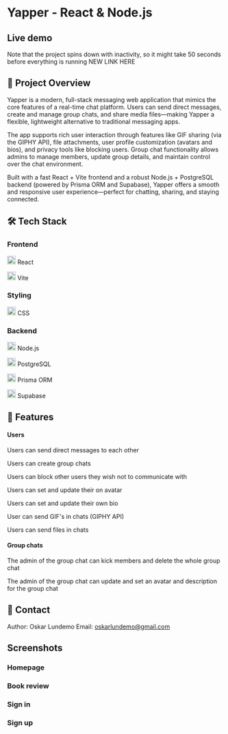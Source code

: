 # Yapper - React & Node.js


## Live demo 

Note that the project spins down with inactivity, so it might take 50 seconds before everything is running
NEW LINK HERE


## 📌 Project Overview

Yapper is a modern, full-stack messaging web application that mimics the core features of a real-time chat platform. Users can send direct messages, create and manage group chats, and share media files—making Yapper a flexible, lightweight alternative to traditional messaging apps.

The app supports rich user interaction through features like GIF sharing (via the GIPHY API), file attachments, user profile customization (avatars and bios), and privacy tools like blocking users. Group chat functionality allows admins to manage members, update group details, and maintain control over the chat environment.

Built with a fast React + Vite frontend and a robust Node.js + PostgreSQL backend (powered by Prisma ORM and Supabase), Yapper offers a smooth and responsive user experience—perfect for chatting, sharing, and staying connected.

## 🛠 Tech Stack

### Frontend
 
<img src="https://github.com/user-attachments/assets/8e9dc8b3-34f3-4d8a-85ee-b6855f5cfd9f" width="20" height="20"> React


<img src="https://github.com/user-attachments/assets/2fa439e3-c53c-43dd-a9b3-15640b7df4e1" width="20" height="20"> Vite


### Styling

<img src="https://github.com/user-attachments/assets/fbf0b28a-c829-4c27-b6e8-400eda2095ee" width="20" height="20"> CSS 


### Backend

<img src="https://github.com/user-attachments/assets/a9f78615-dbff-4047-bc6f-f83386718c14" width="20" height="20"> Node.js 

<img src="https://github.com/user-attachments/assets/8fa26c4a-7b3f-4037-96d0-d78d79f3021e" width="20" height="20"> PostgreSQL 

<img src="https://github.com/user-attachments/assets/0ed061bf-380d-4549-9f88-b2816634ed71" width="20" height="20"> Prisma ORM 

<img src="https://github.com/user-attachments/assets/d6d75482-506f-4456-9a2a-ac04db885285" width="20" height="20"> Supabase


## 📌 Features

#### Users
Users can send direct messages to each other

Users can create group chats  

Users can block other users they wish not to communicate with

Users can set and update their on avatar 

Users can set and update their own bio

User can send GIF's in chats (GIPHY API) 

Users can send files in chats

#### Group chats
The admin of the group chat can kick members and delete the whole group chat

The admin of the group chat can update and set an avatar and description for the group chat 

## 📧 Contact

Author: Oskar Lundemo
Email: oskarlundemo@gmail.com


## Screenshots 

### Homepage


### Book review


### Sign in 


### Sign up
